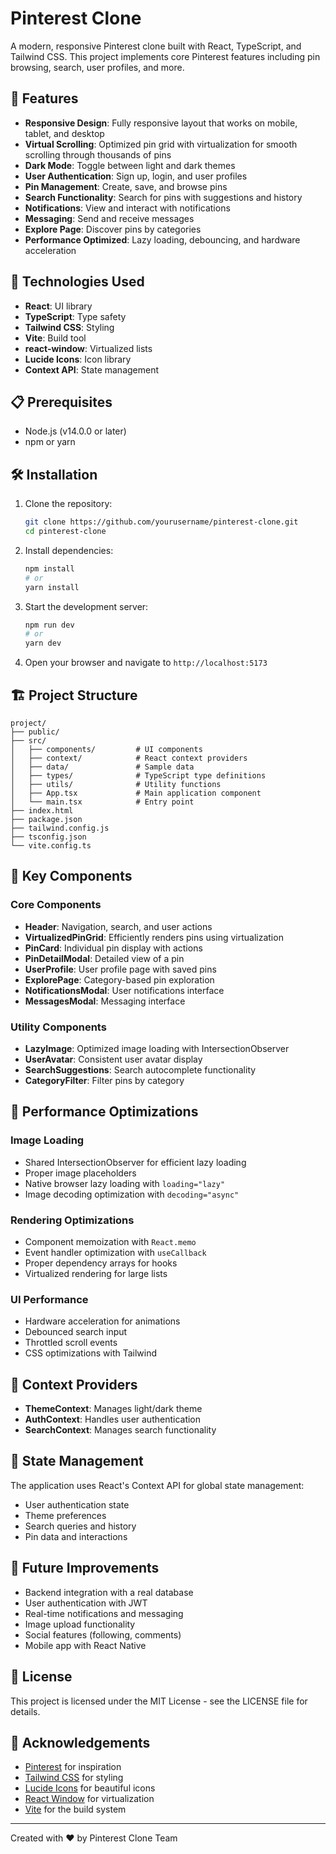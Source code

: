 # Pinterest Clone

A modern, responsive Pinterest clone built with React, TypeScript, and Tailwind CSS. This project implements core Pinterest features including pin browsing, search, user profiles, and more.

<!--
Add a screenshot of your application here:
![Pinterest Clone Screenshot](screenshot.png)
-->

## 🌟 Features

- **Responsive Design**: Fully responsive layout that works on mobile, tablet, and desktop
- **Virtual Scrolling**: Optimized pin grid with virtualization for smooth scrolling through thousands of pins
- **Dark Mode**: Toggle between light and dark themes
- **User Authentication**: Sign up, login, and user profiles
- **Pin Management**: Create, save, and browse pins
- **Search Functionality**: Search for pins with suggestions and history
- **Notifications**: View and interact with notifications
- **Messaging**: Send and receive messages
- **Explore Page**: Discover pins by categories
- **Performance Optimized**: Lazy loading, debouncing, and hardware acceleration

## 🚀 Technologies Used

- **React**: UI library
- **TypeScript**: Type safety
- **Tailwind CSS**: Styling
- **Vite**: Build tool
- **react-window**: Virtualized lists
- **Lucide Icons**: Icon library
- **Context API**: State management

## 📋 Prerequisites

- Node.js (v14.0.0 or later)
- npm or yarn

## 🛠️ Installation

1. Clone the repository:
   ```bash
   git clone https://github.com/yourusername/pinterest-clone.git
   cd pinterest-clone
   ```

2. Install dependencies:
   ```bash
   npm install
   # or
   yarn install
   ```

3. Start the development server:
   ```bash
   npm run dev
   # or
   yarn dev
   ```

4. Open your browser and navigate to `http://localhost:5173`

## 🏗️ Project Structure

```
project/
├── public/
├── src/
│   ├── components/         # UI components
│   ├── context/            # React context providers
│   ├── data/               # Sample data
│   ├── types/              # TypeScript type definitions
│   ├── utils/              # Utility functions
│   ├── App.tsx             # Main application component
│   └── main.tsx            # Entry point
├── index.html
├── package.json
├── tailwind.config.js
├── tsconfig.json
└── vite.config.ts
```

## 📱 Key Components

### Core Components

- **Header**: Navigation, search, and user actions
- **VirtualizedPinGrid**: Efficiently renders pins using virtualization
- **PinCard**: Individual pin display with actions
- **PinDetailModal**: Detailed view of a pin
- **UserProfile**: User profile page with saved pins
- **ExplorePage**: Category-based pin exploration
- **NotificationsModal**: User notifications interface
- **MessagesModal**: Messaging interface

### Utility Components

- **LazyImage**: Optimized image loading with IntersectionObserver
- **UserAvatar**: Consistent user avatar display
- **SearchSuggestions**: Search autocomplete functionality
- **CategoryFilter**: Filter pins by category

## 🔧 Performance Optimizations

### Image Loading
- Shared IntersectionObserver for efficient lazy loading
- Proper image placeholders
- Native browser lazy loading with `loading="lazy"`
- Image decoding optimization with `decoding="async"`

### Rendering Optimizations
- Component memoization with `React.memo`
- Event handler optimization with `useCallback`
- Proper dependency arrays for hooks
- Virtualized rendering for large lists

### UI Performance
- Hardware acceleration for animations
- Debounced search input
- Throttled scroll events
- CSS optimizations with Tailwind

## 🧩 Context Providers

- **ThemeContext**: Manages light/dark theme
- **AuthContext**: Handles user authentication
- **SearchContext**: Manages search functionality

## 🔄 State Management

The application uses React's Context API for global state management:

- User authentication state
- Theme preferences
- Search queries and history
- Pin data and interactions

## 📝 Future Improvements

- Backend integration with a real database
- User authentication with JWT
- Real-time notifications and messaging
- Image upload functionality
- Social features (following, comments)
- Mobile app with React Native

## 📄 License

This project is licensed under the MIT License - see the LICENSE file for details.

## 🙏 Acknowledgements

- [Pinterest](https://www.pinterest.com/) for inspiration
- [Tailwind CSS](https://tailwindcss.com/) for styling
- [Lucide Icons](https://lucide.dev/) for beautiful icons
- [React Window](https://github.com/bvaughn/react-window) for virtualization
- [Vite](https://vitejs.dev/) for the build system

---

Created with ❤️ by Pinterest Clone Team
